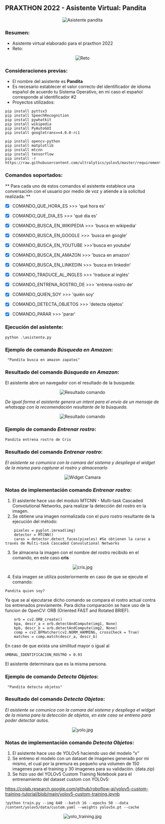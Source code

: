 ## PRAXTHON 2022 - Asistente Virtual: **Pandita**

<p align="center">
  <img src="https://github.com/badillo-christian/praxthon_2022/blob/main/blob/master/panda.png?raw=true" alt="Asistente pandita"/>
</p>

### Resumen:

  * Asistente virtual elaborado para el praxthon 2022
  * Reto:

<p align="center">
  <img src="https://github.com/badillo-christian/praxthon_2022/blob/main/blob/master/requerimiento.jpeg?raw=true" alt="Reto"/>
</p>

### Consideraciones previas:
  * El nombre del asistente es **Pandita**
  * Es necesario establecer el valor correcto del identificador de idioma español de acuerdo tu Sistema Operativo, en mi caso el español corresponde al identificador #2
  * Proyectos utilizados: 

````
pip install pyttsx3
pip install SpeechRecognition
pip install pywhatkit
pip install wikipedia
pip install PyAutoGUI
pip install googletrans==4.0.0-rc1

pip install opencv-python
pip install matplotlib
pip install mtcnn
pip install tensorflow
pip install -r https://raw.githubusercontent.com/ultralytics/yolov5/master/requirements.txt
````

### Comandos soportados:

** Para cada uno de estos comandos el asistente establece una conversación con el usuario por medio de voz y atiende a la solicitud realizada: **

- [x] COMANDO_QUE_HORA_ES >>> 'qué hora es'
- [x] COMANDO_QUE_DIA_ES >>> 'qué día es'
- [x] COMANDO_BUSCA_EN_WIKIPEDIA >>> 'busca en wikipedia'
- [x] COMANDO_BUSCA_EN_GOOGLE >>> 'busca en google'
- [x] COMANDO_BUSCA_EN_YOUTUBE >>>'busca en youtube'
- [x] COMANDO_BUSCA_EN_AMAZON >>> 'busca en amazon'
- [x] COMANDO_BUSCA_EN_LINKEDIN >>> 'busca en linkedin'
- [x] COMANDO_TRADUCE_AL_INGLES >>> 'traduce al inglés'
- [x] COMANDO_ENTRENA_ROSTRO_DE >>> 'entrena rostro de'
- [x] COMANDO_QUIEN_SOY >>> 'quién soy'
- [x] COMANDO_DETECTA_OBJETOS >>> 'detecta objetos'
- [x] COMANDO_PARAR >>> 'parar'



### Ejecución del asistente:

````
python .\asistente.py
````

### Ejemplo de comando *Búsqueda en Amazon*:

````
 "Pandita busca en amazon zapatos"
````

### Resultado del comando *Búsqueda en Amazon*:

El asistente abre un navegador con el resultado de la busqueda:

<p align="center">
  <img src="https://github.com/badillo-christian/praxthon_2022/blob/main/blob/master/resultado_amazon.png?raw=true" alt="Resultado comando"/>
</p>

*De igual forma el asistente genera un intent para el envío de un mensaje de whatsapp con la recomendación resultante de la búsqueda.*

<p align="center">
  <img src="https://github.com/badillo-christian/praxthon_2022/blob/main/blob/master/whatsapp.png?raw=true" alt="Resultado comando"/>
</p>

### Ejemplo de comando *Entrenar rostro*:
````
Pandita entrena rostro de Cris
````
### Resultado del comando *Entrenar rostro*:

*El asistente se comunica con la camara del sistema y despliega el widget de la misma para capturar el rostro y almacenarlo*

<p align="center">
  <img src="https://github.com/badillo-christian/praxthon_2022/blob/main/blob/master/entrena_rostro_1.png?raw=true" alt="Widget Camara"/>
</p>

### Notas de implementación comando *Entrenar rostro*:

1. El asistente hace uso del modulo MTCNN - Multi-task Cascaded Convolutional Networks, para realizar la detección del rostro en la imagen.
2. Se obtiene una imagen normalizada con el puro rostro resultante de la ejecución del método:

````
    pixeles = pyplot.imread(img)
    detector = MTCNN()
    caras = detector.detect_faces(pixeles) #Se obtienen la caras a través de Multi-task Cascaded Convolutional Networks
````
3. Se almacena la imagen con el nombre del rostro recibido en el comando, en este caso **cris**

<p align="center">
  <img src="https://github.com/badillo-christian/praxthon_2022/blob/main/blob/master/cris.jpg?raw=true" alt="cris.jpg"/>
</p>

4. Esta imagen se utiliza posteriormente en caso de que se ejecute el comando: 

````
Pandita quien soy?
````

Ya que se al ejecutarse dicho comando se compara el rostro actual contra los entrenados previamente. Para dicha comparación se hace uso de la funcion de OpenCV: ORB (Oriented FAST and Rotated BRIEF).

````
    orb = cv2.ORB_create()  
    kpa, descr_a = orb.detectAndCompute(img1, None)  
    kpb, descr_b = orb.detectAndCompute(img2, None)  
    comp = cv2.BFMatcher(cv2.NORM_HAMMING, crossCheck = True) 
    matches = comp.match(descr_a, descr_b)  
````

En caso de que exista una similitud mayor o igual al 

````
UMBRAL_IDENTIFICACION_ROSTRO = 0.93
````

El asistente determinara que es la misma persona.

### Ejemplo de comando *Detecta Objetos*:

````
 "Pandita detecta objetos"
````
### Resultado del comando *Detecta Objetos*:

*El asistente se comunica con la camara del sistema y despliega el widget de la misma para la detección de objetos, en este caso se entreno para poder detectar autos.*

<p align="center">
  <img src="https://github.com/badillo-christian/praxthon_2022/blob/main/blob/master/yolo_praxthon.png?raw=true" alt="yolo.jpg"/>
</p>

### Notas de implementación comando *Detecta Objetos*:

1. El asistente hace uso de YOLOv5 haciendo uso del modelo "x"
2. Se entreno el modelo con un dataset de imagenes generado por mi mismo, el cual por la premura es pequeño una volumen de 150 imagenes para el training y 30 imagenes para su validación. (data.zip)
3. Se hizo uso del YOLOv5 Custom Training Notebook para el entrenamiento del dataset custom con YOLOv5:

https://colab.research.google.com/github/roboflow-ai/yolov5-custom-training-tutorial/blob/main/yolov5-custom-training.ipynb

````
!python train.py --img 640 --batch 16 --epochs 50 --data /content/yolov5/data/custom.yaml --weights yolov5x.pt --cache
````

<p align="center">
  <img src="https://github.com/badillo-christian/praxthon_2022/blob/main/blob/master/yolo_training.png?raw=true" alt="yolo_training.jpg"/>
</p>



